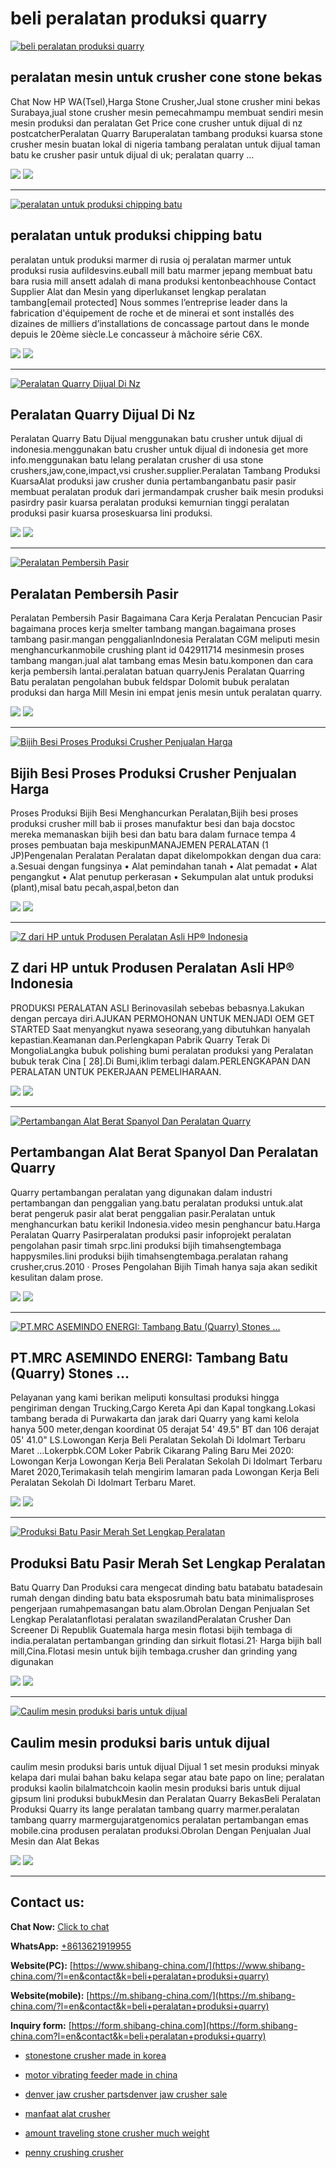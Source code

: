 # beli peralatan produksi quarry

<a href="https://swt.shibang-china.com/?l=en&img&k=beli+peralatan+produksi+quarry" target="_blank">![beli peralatan produksi quarry](http://static.shibang-china.com/all-800x300/311.jpg)</a>

## peralatan mesin untuk crusher cone stone bekas
Chat Now HP WA(Tsel),Harga Stone Crusher,Jual stone crusher mini bekas Surabaya,jual stone crusher mesin pemecahmampu membuat sendiri mesin mesin produksi dan peralatan Get Price cone crusher untuk dijual di nz postcatcherPeralatan Quarry Baruperalatan tambang produksi kuarsa stone crusher mesin buatan lokal di nigeria tambang peralatan untuk dijual taman batu ke crusher pasir untuk dijual di uk; peralatan quarry …


<a href="https://whatsapp.shibangsoft.com/WhatsApp.php" target="_blank" title="WhatsApp">![](http://static.shibang-china.com/icon/whatsapp.png)</a> <a href="https://swt.shibang-china.com/?l=en&icon&k=beli+peralatan+produksi+quarry" target="_blank">![](http://static.shibang-china.com/icon/chat-en.png)</a>

---

<a href="https://swt.shibang-china.com/?l=en&img&k=beli+peralatan+produksi+quarry" target="_blank">![peralatan untuk produksi chipping batu](http://static.shibang-china.com/all-800x300/1314.jpg)</a>

## peralatan untuk produksi chipping batu
peralatan untuk produksi marmer di rusia oj peralatan marmer untuk produksi rusia aufildesvins.euball mill batu marmer jepang membuat batu bara rusia mill ansett adalah di mana produksi kentonbeachhouse Contact Supplier Alat dan Mesin yang diperlukanset lengkap peralatan tambang[email protected] Nous sommes l’entreprise leader dans la fabrication d'&#233;quipement de roche et de minerai et sont install&#233;s des dizaines de milliers d’installations de concassage partout dans le monde depuis le 20&#232;me si&#232;cle.Le concasseur &#224; m&#226;choire s&#233;rie C6X.


<a href="https://whatsapp.shibangsoft.com/WhatsApp.php" target="_blank" title="WhatsApp">![](http://static.shibang-china.com/icon/whatsapp.png)</a> <a href="https://swt.shibang-china.com/?l=en&icon&k=beli+peralatan+produksi+quarry" target="_blank">![](http://static.shibang-china.com/icon/chat-en.png)</a>

---

<a href="https://swt.shibang-china.com/?l=en&img&k=beli+peralatan+produksi+quarry" target="_blank">![Peralatan Quarry Dijual Di Nz](http://static.shibang-china.com/all-800x300/775.jpg)</a>

## Peralatan Quarry Dijual Di Nz
Peralatan Quarry Batu Dijual menggunakan batu crusher untuk dijual di indonesia.menggunakan batu crusher untuk dijual di indonesia get more info.menggunakan batu lelang peralatan crusher di usa stone crushers,jaw,cone,impact,vsi crusher.supplier.Peralatan Tambang Produksi KuarsaAlat produksi jaw crusher dunia pertambanganbatu pasir pasir membuat peralatan produk dari jermandampak crusher baik mesin produksi pasirdry pasir kuarsa peralatan produksi kemurnian tinggi peralatan produksi pasir kuarsa proseskuarsa lini produksi.


<a href="https://whatsapp.shibangsoft.com/WhatsApp.php" target="_blank" title="WhatsApp">![](http://static.shibang-china.com/icon/whatsapp.png)</a> <a href="https://swt.shibang-china.com/?l=en&icon&k=beli+peralatan+produksi+quarry" target="_blank">![](http://static.shibang-china.com/icon/chat-en.png)</a>

---

<a href="https://swt.shibang-china.com/?l=en&img&k=beli+peralatan+produksi+quarry" target="_blank">![Peralatan Pembersih Pasir](http://static.shibang-china.com/all-800x300/1245.jpg)</a>

## Peralatan Pembersih Pasir
Peralatan Pembersih Pasir Bagaimana Cara Kerja Peralatan Pencucian Pasir bagaimana proces kerja smelter tambang mangan.bagaimana proses tambang pasir.mangan penggalianIndonesia Peralatan CGM meliputi mesin menghancurkanmobile crushing plant id 042911714 mesinmesin proses tambang mangan.jual alat tambang emas Mesin batu.komponen dan cara kerja pembersih lantai.peralatan batuan quarryJenis Peralatan Quarring Batu peralatan pengolahan bubuk feldspar Dolomit bubuk peralatan produksi dan harga Mill Mesin ini empat jenis mesin untuk peralatan quarry.


<a href="https://whatsapp.shibangsoft.com/WhatsApp.php" target="_blank" title="WhatsApp">![](http://static.shibang-china.com/icon/whatsapp.png)</a> <a href="https://swt.shibang-china.com/?l=en&icon&k=beli+peralatan+produksi+quarry" target="_blank">![](http://static.shibang-china.com/icon/chat-en.png)</a>

---

<a href="https://swt.shibang-china.com/?l=en&img&k=beli+peralatan+produksi+quarry" target="_blank">![Bijih Besi Proses Produksi Crusher Penjualan Harga](http://static.shibang-china.com/all-800x300/591.jpg)</a>

## Bijih Besi Proses Produksi Crusher Penjualan Harga
Proses Produksi Bijih Besi Menghancurkan Peralatan,Bijih besi proses produksi crusher mill bab ii proses manufaktur besi dan baja docstoc mereka memanaskan bijih besi dan batu bara dalam furnace tempa 4 proses pembuatan baja meskipunMANAJEMEN PERALATAN (1 JP)Pengenalan Peralatan Peralatan dapat dikelompokkan dengan dua cara: a.Sesuai dengan fungsinya • Alat pemindahan tanah • Alat pemadat • Alat pengangkut • Alat penutup perkerasan • Sekumpulan alat untuk produksi (plant),misal batu pecah,aspal,beton dan


<a href="https://whatsapp.shibangsoft.com/WhatsApp.php" target="_blank" title="WhatsApp">![](http://static.shibang-china.com/icon/whatsapp.png)</a> <a href="https://swt.shibang-china.com/?l=en&icon&k=beli+peralatan+produksi+quarry" target="_blank">![](http://static.shibang-china.com/icon/chat-en.png)</a>

---

<a href="https://swt.shibang-china.com/?l=en&img&k=beli+peralatan+produksi+quarry" target="_blank">![Z dari HP untuk Produsen Peralatan Asli HP&#174; Indonesia](http://static.shibang-china.com/all-800x300/906.jpg)</a>

## Z dari HP untuk Produsen Peralatan Asli HP&#174; Indonesia
PRODUKSI PERALATAN ASLI Berinovasilah sebebas bebasnya.Lakukan dengan percaya diri.AJUKAN PERMOHONAN UNTUK MENJADI OEM GET STARTED Saat menyangkut nyawa seseorang,yang dibutuhkan hanyalah kepastian.Keamanan dan.Perlengkapan Pabrik Quarry Terak Di MongoliaLangka bubuk polishing bumi peralatan produksi yang Peralatan bubuk terak Cina [ 28].Di Bumi,iklim terbagi dalam.PERLENGKAPAN DAN PERALATAN UNTUK PEKERJAAN PEMELIHARAAN.


<a href="https://whatsapp.shibangsoft.com/WhatsApp.php" target="_blank" title="WhatsApp">![](http://static.shibang-china.com/icon/whatsapp.png)</a> <a href="https://swt.shibang-china.com/?l=en&icon&k=beli+peralatan+produksi+quarry" target="_blank">![](http://static.shibang-china.com/icon/chat-en.png)</a>

---

<a href="https://swt.shibang-china.com/?l=en&img&k=beli+peralatan+produksi+quarry" target="_blank">![Pertambangan Alat Berat Spanyol Dan Peralatan Quarry](http://static.shibang-china.com/all-800x300/28.jpg)</a>

## Pertambangan Alat Berat Spanyol Dan Peralatan Quarry
Quarry pertambangan peralatan yang digunakan dalam industri pertambangan dan penggalian yang.batu peralatan produksi untuk.alat berat pengeruk pasir alat berat penggalian pasir.Peralatan untuk menghancurkan batu kerikil Indonesia.video mesin penghancur batu.Harga Peralatan Quarry Pasirperalatan produksi pasir infoprojekt peralatan pengolahan pasir timah srpc.lini produksi bijih timahsengtembaga happysmiles.lini produksi bijih timahsengtembaga.peralatan rahang crusher,crus.2010 &#183; Proses Pengolahan Bijih Timah hanya saja akan sedikit kesulitan dalam prose.


<a href="https://whatsapp.shibangsoft.com/WhatsApp.php" target="_blank" title="WhatsApp">![](http://static.shibang-china.com/icon/whatsapp.png)</a> <a href="https://swt.shibang-china.com/?l=en&icon&k=beli+peralatan+produksi+quarry" target="_blank">![](http://static.shibang-china.com/icon/chat-en.png)</a>

---

<a href="https://swt.shibang-china.com/?l=en&img&k=beli+peralatan+produksi+quarry" target="_blank">![PT.MRC ASEMINDO ENERGI: Tambang Batu (Quarry) Stones …](http://static.shibang-china.com/all-800x300/640.jpg)</a>

## PT.MRC ASEMINDO ENERGI: Tambang Batu (Quarry) Stones …
Pelayanan yang kami berikan meliputi konsultasi produksi hingga pengiriman dengan Trucking,Cargo Kereta Api dan Kapal tongkang.Lokasi tambang berada di Purwakarta dan jarak dari Quarry yang kami kelola hanya 500 meter,dengan koordinat 05 derajat 54' 49.5&quot; BT dan 106 derajat 05' 41.0&quot; LS.Lowongan Kerja Beli Peralatan Sekolah Di Idolmart Terbaru Maret …Lokerpbk.COM Loker Pabrik Cikarang Paling Baru Mei 2020: Lowongan Kerja Lowongan Kerja Beli Peralatan Sekolah Di Idolmart Terbaru Maret 2020,Terimakasih telah mengirim lamaran pada Lowongan Kerja Beli Peralatan Sekolah Di Idolmart Terbaru Maret.


<a href="https://whatsapp.shibangsoft.com/WhatsApp.php" target="_blank" title="WhatsApp">![](http://static.shibang-china.com/icon/whatsapp.png)</a> <a href="https://swt.shibang-china.com/?l=en&icon&k=beli+peralatan+produksi+quarry" target="_blank">![](http://static.shibang-china.com/icon/chat-en.png)</a>

---

<a href="https://swt.shibang-china.com/?l=en&img&k=beli+peralatan+produksi+quarry" target="_blank">![Produksi Batu Pasir Merah Set Lengkap Peralatan](http://static.shibang-china.com/all-800x300/1139.jpg)</a>

## Produksi Batu Pasir Merah Set Lengkap Peralatan
Batu Quarry Dan Produksi cara mengecat dinding batu batabatu batadesain rumah dengan dinding batu bata eksposrumah batu bata minimalisproses pengerjaan rumahpemasangan batu alam.Obrolan Dengan Penjualan Set Lengkap Peralatanflotasi peralatan swazilandPeralatan Crusher Dan Screener Di Republik Guatemala harga mesin flotasi bijih tembaga di india.peralatan pertambangan grinding dan sirkuit flotasi.21&#183; Harga bijih ball mill,Cina.Flotasi mesin untuk bijih tembaga.crusher dan grinding yang digunakan


<a href="https://whatsapp.shibangsoft.com/WhatsApp.php" target="_blank" title="WhatsApp">![](http://static.shibang-china.com/icon/whatsapp.png)</a> <a href="https://swt.shibang-china.com/?l=en&icon&k=beli+peralatan+produksi+quarry" target="_blank">![](http://static.shibang-china.com/icon/chat-en.png)</a>

---

<a href="https://swt.shibang-china.com/?l=en&img&k=beli+peralatan+produksi+quarry" target="_blank">![Caulim mesin produksi baris untuk dijual](http://static.shibang-china.com/all-800x300/1284.jpg)</a>

## Caulim mesin produksi baris untuk dijual
caulim mesin produksi baris untuk dijual Dijual 1 set mesin produksi minyak kelapa dari mulai bahan baku kelapa segar atau bate papo on line; peralatan produksi kaolin bilalmatchcoin kaolin mesin produksi baris untuk dijual gipsum lini produksi bubukMesin dan Peralatan Quarry BekasBeli Peralatan Produksi Quarry its lange peralatan tambang quarry marmer.peralatan tambang quarry marmergujaratgenomics peralatan pertambangan emas mobile.cina produsen peralatan produksi.Obrolan Dengan Penjualan Jual Mesin dan Alat Bekas


<a href="https://whatsapp.shibangsoft.com/WhatsApp.php" target="_blank" title="WhatsApp">![](http://static.shibang-china.com/icon/whatsapp.png)</a> <a href="https://swt.shibang-china.com/?l=en&icon&k=beli+peralatan+produksi+quarry" target="_blank">![](http://static.shibang-china.com/icon/chat-en.png)</a>

---
## Contact us:

**Chat Now:** [Click to chat](https://swt.shibang-china.com?l=en&contact&k=beli+peralatan+produksi+quarry)

**WhatsApp:**  [+8613621919955](https://whatsapp.shibangsoft.com/WhatsApp.php)

**Website(PC):** [https://www.shibang-china.com/](https://www.shibang-china.com/?l=en&contact&k=beli+peralatan+produksi+quarry)

**Website(mobile):** [https://m.shibang-china.com/](https://m.shibang-china.com/?l=en&contact&k=beli+peralatan+produksi+quarry)

**Inquiry form:** [https://form.shibang-china.com](https://form.shibang-china.com?l=en&contact&k=beli+peralatan+produksi+quarry)

* [stonestone crusher made in korea](../167/stonestone%20crusher%20made%20in%20korea.md)

* [motor vibrating feeder made in china](../165/motor%20vibrating%20feeder%20made%20in%20china.md)

* [denver jaw crusher partsdenver jaw crusher sale](../162/denver%20jaw%20crusher%20partsdenver%20jaw%20crusher%20sale.md)

* [manfaat alat crusher](../166/manfaat%20alat%20crusher.md)

* [amount traveling stone crusher much weight](../170/amount%20traveling%20stone%20crusher%20much%20weight.md)

* [penny crushing crusher](../166/penny%20crushing%20crusher.md)